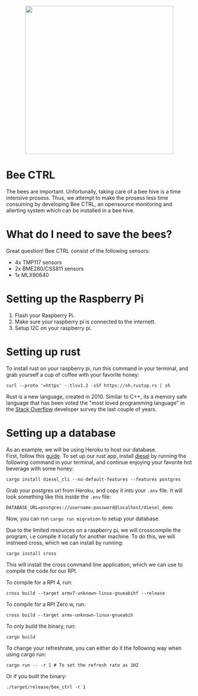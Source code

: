 <div align=center>
<br/>
<img src="https://images.unsplash.com/photo-1568526381923-caf3fd520382?ixlib=rb-1.2.1&q=85&fm=jpg&crop=entropy&cs=srgb&w=3600" width="400">
</div>

# Bee CTRL

The bees are important. Unfortunally, taking care of a bee hive is a time intensive prosess.
Thus, we attempt to make the prosess less time consuming by developing Bee CTRL, an opensource monitoring and allerting system which can be installed
in a bee hive.

# What do I need to save the bees?

Great question! Bee CTRL consist of the following sensors:

- 4x TMP117 sensors
- 2x BME280/CSS811 sensors
- 1x MLX90640

# Setting up the Raspberry Pi

1. Flash your Raspberry Pi.
2. Make sure your raspberry pi is connected to the internett. 
3. Setup I2C on your raspberry pi.

# Setting up rust

To install rust on your raspberry pi, run this command in your terminal, and grab yourself a cup of coffee with your favorite honey:

```
curl --proto '=https' --tlsv1.2 -sSf https://sh.rustup.rs | sh
```

Rust is a new language, created in 2010. Similar to C++, its a memory safe language that has been voted the "most loved programming language" in the [Stack Overflow](https://insights.stackoverflow.com/survey/2021) developer survey the last couple of years.

# Setting up a database

As an example, we will be using Heroku to host our database.  
First, follow this [guide](https://dev.to/prisma/how-to-setup-a-free-postgresql-database-on-heroku-1dc1).
To set up our rust app, install [diesel](http://diesel.rs/) by running the following command in your terminal, and continue enjoying your favorite hot beverage with some honey:

```
cargo install diesel_cli --no-default-features --features postgres
```

Grab your postgres url from Heroku, and copy it into your `.env` file. It will look something like this inside the `.env` file:

```
DATABASE_URL=postgres://username:password@localhost/diesel_demo
```

Now, you can run `cargo run migration` to setup your database.

Due to the limited resources on a raspberry pi, we will crosscompile the program, i.e compile it locally for another machine. To do this, we will instneed cross, which we can install by running:

```
cargo install cross
```

This will install the cross command line application, which we can use to compile the code for our RPI.

To compile for a RPI 4, run:

```
cross build --target armv7-unknown-linux-gnueabihf --release
```

To compile for a RPI Zero w, run:

```
cross build --target armv-unknown-linux-gnueabih
```

To only build the binary, run:

```
cargo build
```

To change your refreshrate, you can either
do it the following way when using cargo run:

```
cargo run -- -r 1 # To set the refresh rate as 1HZ
```

Or if you built the binary:

```
./target/release/bee_ctrl -r 1

```
